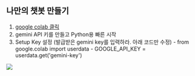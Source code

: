 ## 나만의 챗봇 만들기
1. [google colab 클릭](https://colab.research.google.com/)
2. gemini API 키를 만들고 Python용 빠른 시작
4. Setup Key 설정 (발급받은 gemini key를 입력하라. 아래 코드만 수정)
          - from google.colab import userdata
          - GOOGLE_API_KEY = userdata.get('gemini-key')
   
![](https://images.unsplash.com/photo-1657276055907-1ebd236c9850?w=600&auto=format&fit=crop&q=60&ixlib=rb-4.1.0&ixid=M3wxMjA3fDB8MHxzZWFyY2h8MTZ8fGxhcmdlJTIwbGFuZ3VhZ2UlMjBtb2RlbCUyMHRyYW5zZm9ybWVyfGVufDB8fDB8fHww)
